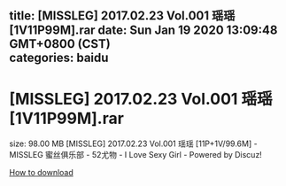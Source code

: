 
title: [MISSLEG] 2017.02.23 Vol.001 瑶瑶[1V11P99M].rar
date: Sun Jan 19 2020 13:09:48 GMT+0800 (CST)    
categories: baidu
---

# [MISSLEG] 2017.02.23 Vol.001 瑶瑶[1V11P99M].rar
size: 98.00 MB
 [MISSLEG] 2017.02.23 Vol.001 瑶瑶 [11P+1V/99.6M] - MISSLEG 蜜丝俱乐部 - 52尤物 - I Love Sexy Girl - Powered by Discuz!
 

[How to download](https://bpcam.bemobtrk.com/go/2ceec3aa-1ca2-46d6-b9ff-aaa5c184517c?jno=39)